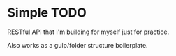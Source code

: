 Simple TODO
===========

RESTful API that I'm building for myself just for practice.

Also works as a gulp/folder structure boilerplate.